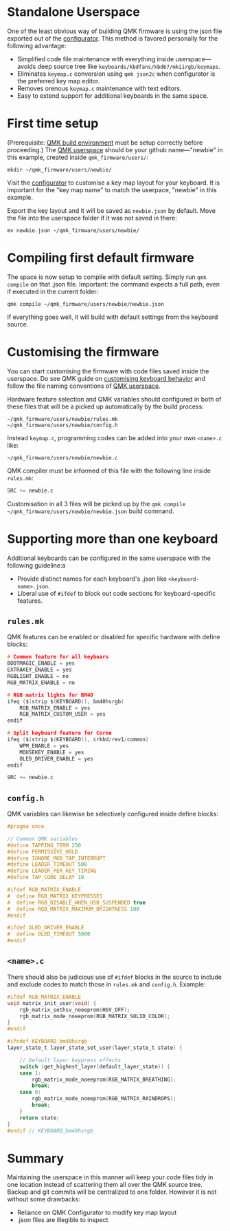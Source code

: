 # Standalone Userspace

One of the least obvious way of building QMK firmware is using the json file exported out of the [configurator](https://config.qmk.fm/). This method is favored personally for the following advantage:

* Simplified code file maintenance with everything inside userspace—avoids deep source tree like `keyboards/kbdfans/kbd67/mkiirgb/keymaps`.
* Eliminates `keymap.c` conversion using `qmk json2c` when configurator is the preferred key map editor. 
* Removes orenous `keymap.c` maintenance with text editors.
* Easy to extend support for additional keyboards in the same space.


# First time setup 
(Prerequisite: [QMK build environment](https://docs.qmk.fm/#/newbs_getting_started) must be setup correctly before proceeding.) The [QMK userspace](https://docs.qmk.fm/#/feature_userspace) should be your github name—"newbie" in this example, created inside `qmk_firmware/users/`:
```
mkdir ~/qmk_firmware/users/newbie/
```
Visit the [configurator](https://config.qmk.fm/) to customise a key map layout for your keyboard. It is important for the "key map name" to match the userpace, "newbie" in this example. 

Export the key layout and it will be saved as `newbie.json` by default. Move the file into the userspace folder if it was not saved in there:
```
mv newbie.json ~/qmk_firmware/users/newbie/
```


# Compiling first default firmware
The space is now setup to compile with default setting. Simply run `qmk compile` on that .json file. Important: the command expects a full path, even if executed in the current folder:
```
qmk compile ~/qmk_firmware/users/newbie/newbie.json
```
If everything goes well, it will build with default settings from the keyboard source.


# Customising the firmware
You can start customising the firmware with code files saved inside the userspace. Do see QMK guide on [customising keyboard behavior](https://docs.qmk.fm/#/custom_quantum_functions) and follow the file naming conventions of [QMK userspace](https://docs.qmk.fm/#/feature_userspace).

Hardware feature selection and QMK variables should configured in both of these files that will be a picked up automatically by the build process:
```
~/qmk_firmware/users/newbie/rules.mk
~/qmk_firmware/users/newbie/config.h
```
Instead `keymap.c`, programming codes can be added into your own `<name>.c` like:
```
~/qmk_firmware/users/newbie/newbie.c
```
QMK compiler must be informed of this file with the following line inside `rules.mk`:
```c
SRC += newbie.c
```

Customisation in all 3 files will be picked up by the `qmk compile ~/qmk_firmware/users/newbie/newbie.json` build command.


# Supporting more than one keyboard
Additional keyboards can be configured in the same userspace with the following guideline:a
* Provide distinct names for each keyboard's .json like `<keyboard-name>.json`.
* Liberal use of `#ifdef` to block out code sections for keyboard-specific features.

## `rules.mk`
QMK features can be enabled or disabled for specific hardware with define blocks:
```c
# Common feature for all keyboars
BOOTMAGIC_ENABLE = yes
EXTRAKEY_ENABLE = yes
RGBLIGHT_ENABLE = no
RGB_MATRIX_ENABLE = no

# RGB matrix lights for BM40
ifeq ($(strip $(KEYBOARD)), bm40hsrgb)
    RGB_MATRIX_ENABLE = yes
    RGB_MATRIX_CUSTOM_USER = yes
endif

# Split keyboard feature for Corne
ifeq ($(strip $(KEYBOARD)), crkbd/rev1/common)
    WPM_ENABLE = yes
    MOUSEKEY_ENABLE = yes
    OLED_DRIVER_ENABLE = yes
endif

SRC += newbie.c
```

## `config.h`
QMK variables can likewise be selectively configured inside define blocks:
```c
#pragma once

// Common QMK variables
#define TAPPING_TERM 250
#define PERMISSIVE_HOLD
#define IGNORE_MOD_TAP_INTERRUPT
#define LEADER_TIMEOUT 500
#define LEADER_PER_KEY_TIMING
#define TAP_CODE_DELAY 10

#ifdef RGB_MATRIX_ENABLE
#  define RGB_MATRIX_KEYPRESSES
#  define RGB_DISABLE_WHEN_USB_SUSPENDED true
#  define RGB_MATRIX_MAXIMUM_BRIGHTNESS 100
#endif

#ifdef OLED_DRIVER_ENABLE
#  define OLED_TIMEOUT 5000
#endif
```

## `<name>.c`
There should also be judicious use of `#ifdef` blocks in the source to include and exclude codes to match those in `rules.mk` and `config.h`. Example:
```c
#ifdef RGB_MATRIX_ENABLE
void matrix_init_user(void) {
    rgb_matrix_sethsv_noeeprom(HSV_OFF);
    rgb_matrix_mode_noeeprom(RGB_MATRIX_SOLID_COLOR);
}
#endif

#ifndef KEYBOARD_bm40hsrgb
layer_state_t layer_state_set_user(layer_state_t state) {

    // Default layer keypress effects
    switch (get_highest_layer(default_layer_state)) {
    case 1:
        rgb_matrix_mode_noeeprom(RGB_MATRIX_BREATHING);
        break;
    case 0:
        rgb_matrix_mode_noeeprom(RGB_MATRIX_RAINDROPS);
        break;
    }
    return state;
}
#endif // KEYBOARD_bm40hsrgb
```

# Summary
Maintaining the userspace in this manner will keep your code files tidy in one location instead of scattering them all over the QMK source tree. Backup and git commits will be centralized to one folder. However it is not without some drawbacks:
* Reliance on QMK Configurator to modify key map layout
* .json files are illegible to inspect
